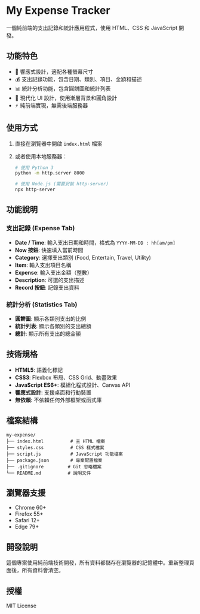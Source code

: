 # My Expense Tracker

一個純前端的支出記錄和統計應用程式，使用 HTML、CSS 和 JavaScript 開發。

## 功能特色

- 📱 響應式設計，適配各種螢幕尺寸
- 💰 支出記錄功能，包含日期、類別、項目、金額和描述
- 📊 統計分析功能，包含圓餅圖和統計列表
- 🎨 現代化 UI 設計，使用漸層背景和圓角設計
- ⚡ 純前端實現，無需後端服務器

## 使用方式

1. 直接在瀏覽器中開啟 `index.html` 檔案
2. 或者使用本地服務器：

   ```bash
   # 使用 Python 3
   python -m http.server 8000

   # 使用 Node.js (需要安裝 http-server)
   npx http-server
   ```

## 功能說明

### 支出記錄 (Expense Tab)

- **Date / Time**: 輸入支出日期和時間，格式為 `YYYY-MM-DD : hh[am/pm]`
- **Now 按鈕**: 快速填入當前時間
- **Category**: 選擇支出類別 (Food, Entertain, Travel, Utility)
- **Item**: 輸入支出項目名稱
- **Expense**: 輸入支出金額（整數）
- **Description**: 可選的支出描述
- **Record 按鈕**: 記錄支出資料

### 統計分析 (Statistics Tab)

- **圓餅圖**: 顯示各類別支出的比例
- **統計列表**: 顯示各類別的支出總額
- **總計**: 顯示所有支出的總金額

## 技術規格

- **HTML5**: 語義化標記
- **CSS3**: Flexbox 布局、CSS Grid、動畫效果
- **JavaScript ES6+**: 模組化程式設計、Canvas API
- **響應式設計**: 支援桌面和行動裝置
- **無依賴**: 不依賴任何外部框架或函式庫

## 檔案結構

```
my-expense/
├── index.html          # 主 HTML 檔案
├── styles.css          # CSS 樣式檔案
├── script.js           # JavaScript 功能檔案
├── package.json        # 專案配置檔案
├── .gitignore         # Git 忽略檔案
└── README.md          # 說明文件
```

## 瀏覽器支援

- Chrome 60+
- Firefox 55+
- Safari 12+
- Edge 79+

## 開發說明

這個專案使用純前端技術開發，所有資料都儲存在瀏覽器的記憶體中。重新整理頁面後，所有資料會清空。

## 授權

MIT License
